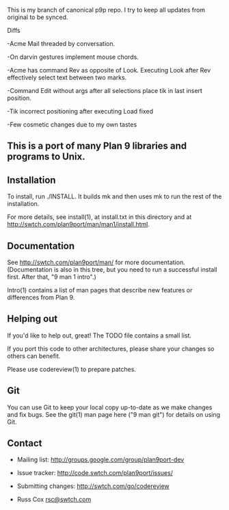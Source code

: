 This is my branch of canonical p9p repo. I try to keep all
updates from original to be synced.

Diffs

-Acme Mail threaded by conversation.

-On darvin gestures implement mouse chords.

-Acme has command Rev as opposite of Look. Executing Look after Rev effectively select text between two marks.

-Command Edit without args after all selections place tik in last insert position.

-Tik incorrect positioning after executing Load fixed

-Few cosmetic changes due to my own tastes


This is a port of many Plan 9 libraries and programs to Unix.
------------

Installation
------------

To install, run ./INSTALL.  It builds mk and then uses mk to
run the rest of the installation.  

For more details, see install(1), at install.txt in this directory
and at http://swtch.com/plan9port/man/man1/install.html.

Documentation
-------------

See http://swtch.com/plan9port/man/ for more documentation.
(Documentation is also in this tree, but you need to run
a successful install first.  After that, "9 man 1 intro".)

Intro(1) contains a list of man pages that describe new features
or differences from Plan 9.

Helping out
-----------

If you'd like to help out, great!  The TODO file contains a small list.

If you port this code to other architectures, please share your changes
so others can benefit.

Please use codereview(1) to prepare patches.

Git
---

You can use Git to keep your local copy up-to-date as we make 
changes and fix bugs.  See the git(1) man page here ("9 man git")
for details on using Git.

Contact
-------

* Mailing list: http://groups.google.com/group/plan9port-dev
* Issue tracker: http://code.swtch.com/plan9port/issues/
* Submitting changes: http://swtch.com/go/codereview

* Russ Cox <rsc@swtch.com>
